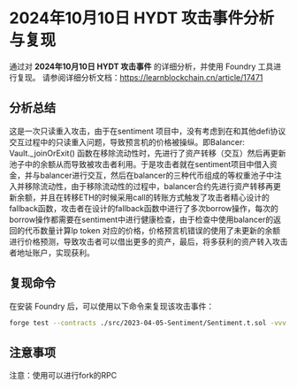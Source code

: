 # 2024年10月10日 HYDT 攻击事件分析与复现

通过对 **2024年10月10日 HYDT 攻击事件** 的详细分析，并使用 Foundry 工具进行复现。
请参阅详细分析文档：https://learnblockchain.cn/article/17471

## 分析总结
这是一次只读重入攻击，由于在sentiment 项目中，没有考虑到在和其他defi协议交互过程中的只读重入问题，导致预言机的价格被操纵。即Balancer: Vault._joinOrExit() 函数在移除流动性时，先进行了资产转移（交互）然后再更新池子中的余额从而导致被攻击者利用。于是攻击者就在sentiment项目中借入资金，并与balancer进行交互，然后在balancer的三种代币组成的等权重池子中注入并移除流动性，由于移除流动性的过程中，balancer合约先进行资产转移再更新余额，并且在转移ETH的时候采用call的转账方式触发了攻击者精心设计的fallback函数，攻击者在设计的fallback函数中进行了多次borrow操作，每次的borrow操作都需要在sentiment中进行健康检查，由于检查中使用balancer的返回的代币数量计算lp token 对应的价格，价格预言机错误的使用了未更新的余额进行价格预测，导致攻击者可以借出更多的资产，最后，将多获利的资产转入攻击者地址账户，实现获利。

## 复现命令

在安装 Foundry 后，可以使用以下命令来复现该攻击事件：

```bash
forge test --contracts ./src/2023-04-05-Sentiment/Sentiment.t.sol -vvv --evm-version cancun
 ```

## 注意事项
注意：使用可以进行fork的RPC